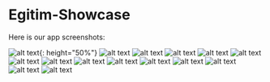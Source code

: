 # Egitim-Showcase

Here is our app screenshots:

![alt text](https://github.com/umarbeyoglu/Egitim-Showcase/blob/main/images/Screenshot1.png "Lectures List"){: height="50%"}
![alt text](https://github.com/umarbeyoglu/Egitim-Showcase/blob/main/images/Screenshot_20240125_151951.png "Lecture Details")
![alt text](https://github.com/umarbeyoglu/Egitim-Showcase/blob/main/images/Screenshot_20240125_153504.png "Lecture Attendance List")
![alt text](https://github.com/umarbeyoglu/Egitim-Showcase/blob/main/images/Screenshot_20240125_153931.png "Lecture Attendance Students List")
![alt text](https://github.com/umarbeyoglu/Egitim-Showcase/blob/main/images/Screenshot_20240125_152326.png "Lecture Student Details")
![alt text](https://github.com/umarbeyoglu/Egitim-Showcase/blob/main/images/Screenshot_20240125_154022.png "Lecture Announcements")
![alt text](https://github.com/umarbeyoglu/Egitim-Showcase/blob/main/images/Screenshot_20240125_152333.png "Lecture Attendance Students List")
![alt text](https://github.com/umarbeyoglu/Egitim-Showcase/blob/main/images/Screenshot_20240125_154050.png "Lecture To-Do List")
![alt text](https://github.com/umarbeyoglu/Egitim-Showcase/blob/main/images/Screenshot_20240125_152614.png "Lecture Students List")
![alt text](https://github.com/umarbeyoglu/Egitim-Showcase/blob/main/images/Screenshot_20240125_154218.png "Lecture Exam Results List")
![alt text](https://github.com/umarbeyoglu/Egitim-Showcase/blob/main/images/Screenshot_20240125_154309.png "Lecture Exam Grades List")
![alt text](https://github.com/umarbeyoglu/Egitim-Showcase/blob/main/images/Screenshot_20240125_152702.png "Lecture Teachers List")
![alt text](https://github.com/umarbeyoglu/Egitim-Showcase/blob/main/images/Screenshot_20240125_152815.png "Lecture Questions List")
![alt text](https://github.com/umarbeyoglu/Egitim-Showcase/blob/main/images/Screenshot_20240125_154432.png "Lecture Messages List")
![alt text](https://github.com/umarbeyoglu/Egitim-Showcase/blob/main/images/Screenshot_20240125_153401.png "Lecture Commence Times List")
